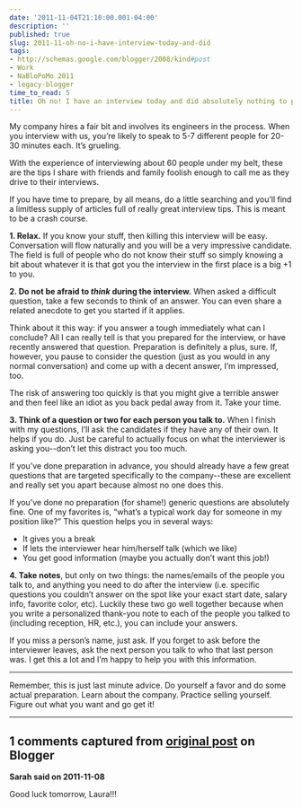 ```yaml
---
date: '2011-11-04T21:10:00.001-04:00'
description: ''
published: true
slug: 2011-11-oh-no-i-have-interview-today-and-did
tags:
- http://schemas.google.com/blogger/2008/kind#post
- Work
- NaBloPoMo 2011
- legacy-blogger
time_to_read: 5
title: Oh no! I have an interview today and did absolutely nothing to prepare!
---
```



My company hires a fair bit and involves its engineers in the process. When you interview with us, you’re likely to speak to 5-7 different people for 20-30 minutes each. It’s grueling.

With the experience of interviewing about 60 people under my belt, these are the tips I share with friends and family foolish enough to call me as they drive to their interviews.

If you have time to prepare, by all means, do a little searching and you’ll find a limitless supply of articles full of really great interview tips. This is meant to be a crash course.

**1. Relax.** If you know your stuff, then killing this interview will be easy. Conversation will flow naturally and you will be a very impressive candidate. The field is full of people who do not know their stuff so simply knowing a bit about whatever it is that got you the interview in the first place is a big +1 to you.

**2. Do not be afraid to *think* during the interview.** When asked a difficult question, take a few seconds to think of an answer. You can even share a related anecdote to get you started if it applies.

Think about it this way: if you answer a tough immediately what can I conclude? All I can really tell is that you prepared for the interview, or have recently answered that question. Preparation is definitely a plus, sure. If, however, you pause to consider the question (just as you would in any normal conversation) and come up with a decent answer, I’m impressed, too.

The risk of answering too quickly is that you might give a terrible answer and then feel like an idiot as you back pedal away from it. Take your time.

**3. Think of a question or two for each person you talk to.** When I finish with my questions, I’ll ask the candidates if they have any of their own. It helps if you do. Just be careful to actually focus on what the interviewer is asking you--don’t let this distract you too much.

If you’ve done preparation in advance, you should already have a few great questions that are targeted specifically to the company--these are excellent and really set you apart because almost no one does this.    

If you’ve done no preparation (for shame!) generic questions are absolutely fine. One of my favorites is, “what’s a typical work day for someone in my position like?” This question helps you in several ways:  <ul>   <li>It gives you a break</li>    <li>If lets the interviewer hear him/herself talk (which we like)</li>    <li>You get good information (maybe you actually don’t want this job!)</li> </ul>

**4. Take notes**, but only on two things: the names/emails of the people you talk to, and anything you need to do after the interview (i.e. specific questions you couldn’t answer on the spot like your exact start date, salary info, favorite color, etc). Luckily these two go well together because when you write a personalized thank-you note to each of the people you talked to (including reception, HR, etc.), you can include your answers.

If you miss a person’s name, just ask. If you forget to ask before the interviewer leaves, ask the next person you talk to who that last person was. I get this a lot and I’m happy to help you with this information.

   <hr />

Remember, this is just last minute advice. Do yourself a favor and do some actual preparation. Learn about the company. Practice selling yourself. Figure out what you want and go get it!

---

## 1 comments captured from [original post](https://blog.wassupy.com/2011/11/oh-no-i-have-interview-today-and-did.html) on Blogger

**Sarah said on 2011-11-08**

Good luck tomorrow, Laura!!!


